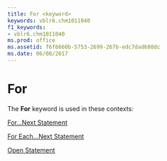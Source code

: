 ```yaml
---
title: For <keyword>
keywords: vblr6.chm1011040
f1_keywords:
- vblr6.chm1011040
ms.prod: office
ms.assetid: f6f6660b-5753-2699-267b-edc7dad680dc
ms.date: 06/08/2017
---
```



# For <keyword>

The  **For** keyword is used in these contexts:

[For...Next Statement](fornext-statement.md)

[For Each...Next Statement](for-eachnext-statement.md)

[Open Statement](open-statement.md)

